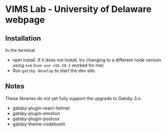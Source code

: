 # VIMS Lab - University of Delaware webpage

## Installation
In the terminal
- npm install. If it does not install, try changing to a different node version using `nvm` (`nvm use v16.20.2` worked for me)
- Run `gatsby develop` to start the dev site.

## Notes

These libraries do not yet fully support the upgrade to Gatsby 3.x:
* gatsby-plugin-react-helmet
* gatsby-plugin-emotion
* gatsby-plugin-postcss
* gatsby-theme-codebushi